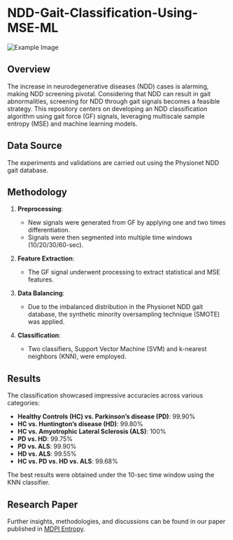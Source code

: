 # NDD-Gait-Classification-Using-MSE-ML

![Example Image]([folder_name/example.jpg](https://www.mdpi.com/entropy/entropy-22-01340/article_deploy/html/images/entropy-22-01340-g002-550.jpg))

## Overview
The increase in neurodegenerative diseases (NDD) cases is alarming, making NDD screening pivotal. Considering that NDD can result in gait abnormalities, screening for NDD through gait signals becomes a feasible strategy. This repository centers on developing an NDD classification algorithm using gait force (GF) signals, leveraging multiscale sample entropy (MSE) and machine learning models.

## Data Source
The experiments and validations are carried out using the Physionet NDD gait database.

## Methodology

1. **Preprocessing**:
   - New signals were generated from GF by applying one and two times differentiation.
   - Signals were then segmented into multiple time windows (10/20/30/60-sec).

2. **Feature Extraction**:
   - The GF signal underwent processing to extract statistical and MSE features.

3. **Data Balancing**:
   - Due to the imbalanced distribution in the Physionet NDD gait database, the synthetic minority oversampling technique (SMOTE) was applied.

4. **Classification**:
   - Two classifiers, Support Vector Machine (SVM) and k-nearest neighbors (KNN), were employed.

## Results
The classification showcased impressive accuracies across various categories:
- **Healthy Controls (HC) vs. Parkinson’s disease (PD)**: 99.90%
- **HC vs. Huntington’s disease (HD)**: 99.80%
- **HC vs. Amyotrophic Lateral Sclerosis (ALS)**: 100%
- **PD vs. HD**: 99.75%
- **PD vs. ALS**: 99.90%
- **HD vs. ALS**: 99.55%
- **HC vs. PD vs. HD vs. ALS**: 99.68%

The best results were obtained under the 10-sec time window using the KNN classifier.

## Research Paper
Further insights, methodologies, and discussions can be found in our paper published in [MDPI Entropy](https://www.mdpi.com/1099-4300/22/12/1340).
